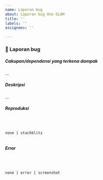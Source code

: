 ```yaml
---
name: Laporan bug
about: Laporan bug One GLAM
title: ''
labels: ''
assignees: ''

---
```


### :bug: Laporan bug

##### Cakupan/dependensi yang terkena dampak
...

##### Deskripsi
...

##### Reproduksi
```



none | stackblitz


```

##### Error
```



none | error | screenshot


```
